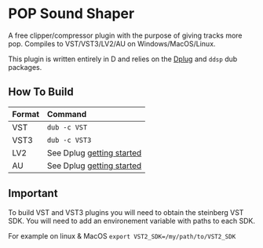 # POP Sound Shaper

 A free clipper/compressor plugin with the purpose of giving tracks more pop.  Compiles to VST/VST3/LV2/AU on Windows/MacOS/Linux.

 This plugin is written entirely in D and relies on the [Dplug](https://github.com/AuburnSounds/Dplug) and `ddsp` dub packages.

 ## How To Build

|Format    |Command|
|:---------|:----------|
|VST       |`dub -c VST`|
|VST3       |`dub -c VST3`|
|LV2       |See Dplug [getting started](https://github.com/AuburnSounds/Dplug/wiki/Getting-Started)|
|AU       |See Dplug [getting started](https://github.com/AuburnSounds/Dplug/wiki/Getting-Started)|

## Important

To build VST and VST3 plugins you will need to obtain the steinberg VST SDK.  You will need to add an environement variable with paths to each SDK.

For example on linux & MacOS `export VST2_SDK=/my/path/to/VST2_SDK`